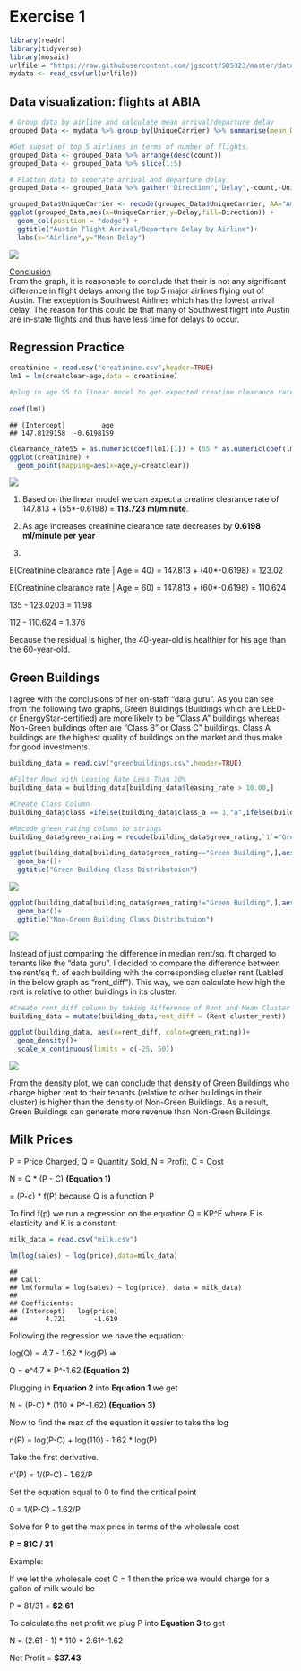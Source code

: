 Exercise 1
==========

``` r
library(readr)
library(tidyverse)
library(mosaic)
urlfile = "https://raw.githubusercontent.com/jgscott/SDS323/master/data/ABIA.csv"
mydata <- read_csv(url(urlfile))
```

Data visualization: flights at ABIA
-----------------------------------

``` r
# Group data by airline and calculate mean arrival/departure delay
grouped_Data <- mydata %>% group_by(UniqueCarrier) %>% summarise(mean_DepDelay=mean(DepDelay,na.rm=TRUE),mean_ArrDelay=mean(ArrDelay,na.rm=TRUE), count=n())

#Get subset of top 5 airlines in terms of number of flights.
grouped_Data <- grouped_Data %>% arrange(desc(count))
grouped_Data <- grouped_Data %>% slice(1:5)

# Flatten data to seperate arrival and departure delay
grouped_Data <- grouped_Data %>% gather("Direction","Delay",-count,-UniqueCarrier)

grouped_Data$UniqueCarrier <- recode(grouped_Data$UniqueCarrier, AA="American", WN="Southwest",B6="JetBlue", YV="Mesa", CO="Continental")
ggplot(grouped_Data,aes(x=UniqueCarrier,y=Delay,fill=Direction)) +
  geom_col(position = "dodge") +
  ggtitle("Austin Flight Arrival/Departure Delay by Airline")+
  labs(x="Airline",y="Mean Delay")
```

![](exercise1_files/figure-markdown_github/unnamed-chunk-2-1.png)

<ins>
Conclusion
</ins>
<br> From the graph, it is reasonable to conclude that their is not any
significant difference in flight delays among the top 5 major airlines
flying out of Austin. The exception is Southwest Airlines which has the
lowest arrival delay. The reason for this could be that many of
Southwest flight into Austin are in-state flights and thus have less
time for delays to occur.

Regression Practice
-------------------

``` r
creatinine = read.csv("creatinine.csv",header=TRUE)
lm1 = lm(creatclear~age,data = creatinine)

#plug in age 55 to linear model to get expected creatine clearance rate
 
coef(lm1)
```

    ## (Intercept)         age 
    ## 147.8129158  -0.6198159

``` r
cleareance_rate55 = as.numeric(coef(lm1)[1]) + (55 * as.numeric(coef(lm1)[2]))
ggplot(creatinine) +
  geom_point(mapping=aes(x=age,y=creatclear))
```

![](exercise1_files/figure-markdown_github/unnamed-chunk-3-1.png)

1.  Based on the linear model we can expect a creatine clearance rate
    of  
    147.813 + (55\*-0.6198) = **113.723 ml/minute**.

2.  As age increases creatinine clearance rate decreases by **0.6198
    ml/minute per year**

3.  

E(Creatinine clearance rate \| Age = 40) = 147.813 + (40\*-0.6198) =
123.02

E(Creatinine clearance rate \| Age = 60) = 147.813 + (60\*-0.6198) =
110.624

135 - 123.0203 = 11.98

112 - 110.624 = 1.376

Because the residual is higher, the 40-year-old is healthier for his age
than the 60-year-old.

Green Buildings
---------------

I agree with the conclusions of her on-staff “data guru”. As you can see
from the following two graphs, Green Buildings (Buildings which are
LEED- or EnergyStar-certified) are more likely to be “Class A” buildings
whereas Non-Green buildings often are “Class B” or Class C" buildings.
Class A buildings are the highest quality of buildings on the market and
thus make for good investments.

``` r
building_data = read.csv("greenbuildings.csv",header=TRUE)

#Filter Rows with Leasing Rate Less Than 10%
building_data = building_data[building_data$leasing_rate > 10.00,]

#Create Class Column
building_data$class =ifelse(building_data$class_a == 1,"a",ifelse(building_data$class_b == 1,"b","c"))

#Recode green_rating column to strings
building_data$green_rating = recode(building_data$green_rating,`1`="Green Building", `0`="Non-Green Building")

ggplot(building_data[building_data$green_rating=="Green Building",],aes(x=class))+
  geom_bar()+
  ggtitle("Green Building Class Distributuion")
```

![](exercise1_files/figure-markdown_github/unnamed-chunk-4-1.png)

``` r
ggplot(building_data[building_data$green_rating!="Green Building",],aes(x=class))+
  geom_bar()+
  ggtitle("Non-Green Building Class Distributuion")
```

![](exercise1_files/figure-markdown_github/unnamed-chunk-4-2.png)

Instead of just comparing the difference in median rent/sq. ft charged
to tenants like the “data guru”. I decided to compare the difference
between the rent/sq ft. of each building with the corresponding cluster
rent (Labled in the below graph as “rent\_diff”). This way, we can
calculate how high the rent is relative to other buildings in its
cluster.

``` r
#Create rent_diff column by taking difference of Rent and Mean Cluster Rent
building_data = mutate(building_data,rent_diff = (Rent-cluster_rent))

ggplot(building_data, aes(x=rent_diff, color=green_rating))+
  geom_density()+
  scale_x_continuous(limits = c(-25, 50))
```

![](exercise1_files/figure-markdown_github/unnamed-chunk-5-1.png)

From the density plot, we can conclude that density of Green Buildings
who charge higher rent to their tenants (relative to other buildings in
their cluster) is higher than the density of Non-Green Buildings. As a
result, Green Buildings can generate more revenue than Non-Green
Buildings.

Milk Prices
-----------

P = Price Charged, Q = Quantity Sold, N = Profit, C = Cost

N = Q \* (P - C) **(Equation 1)**

= (P-c) \* f(P) because Q is a function P

To find f(p) we run a regression on the equation Q = KP^E where E is
elasticity and K is a constant:

``` r
milk_data = read.csv("milk.csv")

lm(log(sales) ~ log(price),data=milk_data)
```

    ## 
    ## Call:
    ## lm(formula = log(sales) ~ log(price), data = milk_data)
    ## 
    ## Coefficients:
    ## (Intercept)   log(price)  
    ##       4.721       -1.619

Following the regression we have the equation:

log(Q) = 4.7 - 1.62 \* log(P) =&gt;

Q = e^4.7 \* P^-1.62 **(Equation 2)**

Plugging in **Equation 2** into **Equation 1** we get

N = (P-C) \* (110 \* P^-1.62) **(Equation 3)**

Now to find the max of the equation it easier to take the log

n(P) = log(P-C) + log(110) - 1.62 \* log(P)

Take the first derivative.

n’(P) = 1/(P-C) - 1.62/P

Set the equation equal to 0 to find the critical point

0 = 1/(P-C) - 1.62/P

Solve for P to get the max price in terms of the wholesale cost

**P = 81C / 31**

Example:

If we let the wholesale cost C = 1 then the price we would charge for a
gallon of milk would be

P = 81/31 = **$2.61**

To calculate the net profit we plug P into **Equation 3** to get

N = (2.61 - 1) \* 110 \* 2.61^-1.62

Net Profit = **$37.43**
